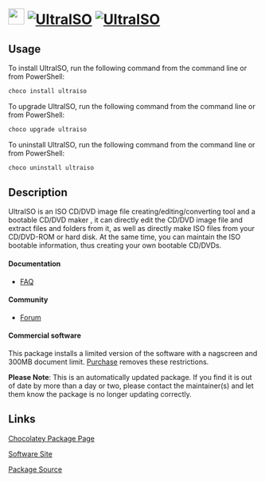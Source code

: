 ﻿# <img src="https://cdn.jsdelivr.net/gh/mkevenaar/chocolatey-packages@855b0e8af6bfa3130897fcd125809c10721a7d23/icons/ultraiso.png" width="32" height="32"/> [![UltraISO](https://img.shields.io/chocolatey/v/ultraiso.svg?label=UltraISO)](https://community.chocolatey.org/packages/ultraiso) [![UltraISO](https://img.shields.io/chocolatey/dt/ultraiso.svg)](https://community.chocolatey.org/packages/ultraiso)

## Usage

To install UltraISO, run the following command from the command line or from PowerShell:

```powershell
choco install ultraiso
```

To upgrade UltraISO, run the following command from the command line or from PowerShell:

```powershell
choco upgrade ultraiso
```

To uninstall UltraISO, run the following command from the command line or from PowerShell:

```powershell
choco uninstall ultraiso
```

## Description

UltraISO  is an ISO CD/DVD image file creating/editing/converting tool and a bootable CD/DVD maker , it can directly edit the CD/DVD image file and extract files and folders from it, as well as directly make ISO files from your CD/DVD-ROM or  hard disk. At the same time, you can maintain the ISO bootable information, thus creating your own bootable CD/DVDs.

#### Documentation
* [FAQ](http://www.ezbsystems.com/ultraiso/faq.htm)

#### Community
* [Forum](http://www.ezbsystems.com/cgi-bin/ikonboard.cgi?act=SF;f=2)

#### Commercial software
This package installs a limited version of the software with a nagscreen and 300MB document limit. [Purchase](http://www.ezbsystems.com/ultraiso/order.htm) removes these restrictions.

**Please Note**: This is an automatically updated package. If you find it is
out of date by more than a day or two, please contact the maintainer(s) and
let them know the package is no longer updating correctly.


## Links

[Chocolatey Package Page](https://community.chocolatey.org/packages/ultraiso)

[Software Site](http://www.ezbsystems.com/ultraiso/)

[Package Source](https://github.com/mkevenaar/chocolatey-packages/tree/master/automatic/ultraiso)

